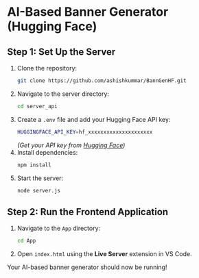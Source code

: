# AI-Based Banner Generator (Hugging Face)

 
## Step 1: Set Up the Server
1. Clone the repository:
   ```sh
   git clone https://github.com/ashishkummar/BannGenHF.git
   ```
2. Navigate to the server directory:
   ```sh
   cd server_api
   ```
3. Create a `.env` file and add your Hugging Face API key:
   ```sh
   HUGGINGFACE_API_KEY=hf_xxxxxxxxxxxxxxxxxxxxx
   ```
   *(Get your API key from [Hugging Face](https://huggingface.co/))*
4. Install dependencies:
   ```sh
   npm install
   ```
5. Start the server:
   ```sh
   node server.js
   ```

## Step 2: Run the Frontend Application
1. Navigate to the `App` directory:
   ```sh
   cd App
   ```
2. Open `index.html` using the **Live Server** extension in VS Code.

Your AI-based banner generator should now be running!

